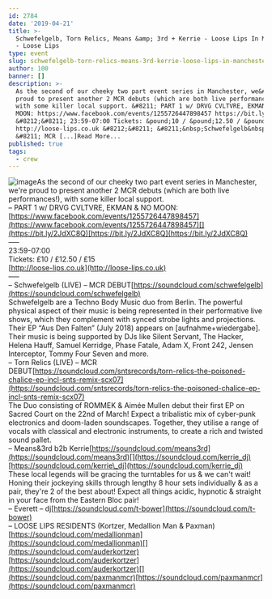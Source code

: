 ```yaml
---
id: 2784
date: '2019-04-21'
title: >-
  Schwefelgelb, Torn Relics, Means &amp; 3rd + Kerrie - Loose Lips In Manchester
  - Loose Lips
type: event
slug: schwefelgelb-torn-relics-means-3rd-kerrie-loose-lips-in-manchester
author: 100
banner: []
description: >-
  As the second of our cheeky two part event series in Manchester, we&#39;re
  proud to present another 2 MCR debuts (which are both live performances!),
  with some killer local support. &#8211; PART 1 w/ DRVG CVLTVRE, EKMAN &amp; NO
  MOON: https://www.facebook.com/events/1255726447898457 https://bit.ly/2JdXC8Q
  &#8212;&#8211; 23:59-07:00 Tickets: &pound;10 / &pound;12.50 / &pound;15
  http://loose-lips.co.uk &#8212;&#8211; &#8211;&nbsp;Schwefelgelb&nbsp;(LIVE)
  &#8211; MCR [...]Read More...
published: true
tags:
  - crew
---
```

![image](../undefined)As the second of our cheeky two part event series in Manchester, we're proud to present another 2 MCR debuts (which are both live performances!), with some killer local support.  
– PART 1 w/ DRVG CVLTVRE, EKMAN & NO MOON:[](https://www.facebook.com/events/1255726447898457)[https://www.facebook.com/events/1255726447898457](https://www.facebook.com/events/1255726447898457)[](https://bit.ly/2JdXC8Q)[https://bit.ly/2JdXC8Q](https://bit.ly/2JdXC8Q)  
—–  
23:59-07:00  
Tickets: £10 / £12.50 / £15  
[](http://loose-lips.co.uk)[http://loose-lips.co.uk](http://loose-lips.co.uk)  
—–  
– Schwefelgelb (LIVE) – MCR DEBUT[](https://soundcloud.com/schwefelgelb)[https://soundcloud.com/schwefelgelb](https://soundcloud.com/schwefelgelb)  
Schwefelgelb are a Techno Body Music duo from Berlin. The powerful physical aspect of their music is being represented in their performative live shows, which they complement with synced strobe lights and projections. Their EP “Aus Den Falten” (July 2018) appears on \[aufnahme+wiedergabe\]. Their music is being supported by DJs like Silent Servant, The Hacker, Helena Hauff, Samuel Kerridge, Phase Fatale, Adam X, Front 242, Jensen Interceptor, Tommy Four Seven and more.  
– Torn Relics (LIVE) – MCR DEBUT[](https://soundcloud.com/sntsrecords/torn-relics-the-poisoned-chalice-ep-incl-snts-remix-scx07)[https://soundcloud.com/sntsrecords/torn-relics-the-poisoned-chalice-ep-incl-snts-remix-scx07](https://soundcloud.com/sntsrecords/torn-relics-the-poisoned-chalice-ep-incl-snts-remix-scx07)  
The Duo consisting of ROMMEK & Aimée Mullen debut their first EP on Sacred Court on the 22nd of March! Expect a tribalistic mix of cyber-punk electronics and doom-laden soundscapes. Together, they utilise a range of vocals with classical and electronic instruments, to create a rich and twisted sound pallet.  
– Means&3rd b2b Kerrie[](https://soundcloud.com/means3rd)[https://soundcloud.com/means3rd](https://soundcloud.com/means3rd)[](https://soundcloud.com/kerrie_dj)[https://soundcloud.com/kerrie\_dj](https://soundcloud.com/kerrie_dj)  
These local legends will be gracing the turntables for us & we can't wait! Honing their jockeying skills through lengthy 8 hour sets individually & as a pair, they're 2 of the best about! Expect all things acidic, hypnotic & straight in your face from the Eastern Bloc pair!   
– Everett – dj[](https://soundcloud.com/t-bower)[https://soundcloud.com/t-bower](https://soundcloud.com/t-bower)  
– LOOSE LIPS RESIDENTS (Kortzer, Medallion Man & Paxman)[](https://soundcloud.com/medallionman)[https://soundcloud.com/medallionman](https://soundcloud.com/medallionman)[](https://soundcloud.com/auderkortzer)[https://soundcloud.com/auderkortzer](https://soundcloud.com/auderkortzer)[](https://soundcloud.com/paxmanmcr)[https://soundcloud.com/paxmanmcr](https://soundcloud.com/paxmanmcr)
